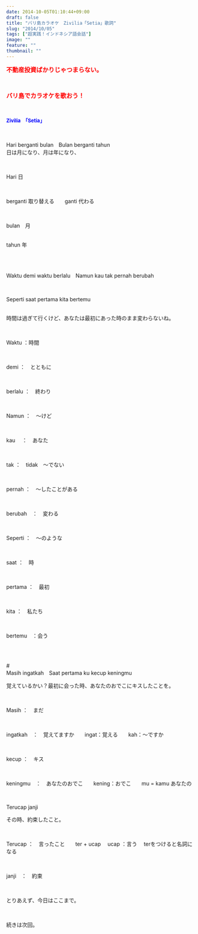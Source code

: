 ```yaml
---
date: 2014-10-05T01:10:44+09:00
draft: false
title: "バリ島カラオケ　Zivilia「Setia」歌詞"
slug: "2014/10/05"
tags: ["超実践！インドネシア語会話"]
image: ""
feature: ""
thumbnail: ""
---
```

<p><font color="#ff0000" size="3"><strong>不動産投資ばかりじゃつまらない。</strong></font></p><br/><p><font color="#ff0000" size="3"><strong>バリ島でカラオケを歌おう！</strong></font></p><br/><p><font color="#0000ff" size="2"><strong>Zivilia　「Setia」</strong></font></p><br/><p>Hari berganti bulan　Bulan berganti tahun<br/>日は月になり、月は年になり、</p><br/><p>Hari 日</p><br/><p>berganti 取り替える　　ganti 代わる</p><br/><p>bulan　月</p><p><br/>tahun 年</p><br/><br/><p>Waktu demi waktu berlalu　Namun kau tak pernah berubah　</p><br/><p>Seperti saat pertama kita bertemu</p><p><br/>時間は過ぎて行くけど、あなたは最初にあった時のまま変わらないね。</p><br/><p>Waktu ：時間</p><br/><p>demi ：　とともに</p><br/><p>berlalu ：　終わり</p><br/><p>Namun ：　～けど</p><br/><p>kau 　：　あなた</p><br/><p>tak ：　tidak　～でない</p><br/><p>pernah ：　～したことがある</p><br/><p>berubah　：　変わる</p><br/><p>Seperti ：　～のような</p><br/><p>saat ：　時</p><br/><p>pertama ：　最初</p><br/><p>kita ：　私たち</p><br/><p>bertemu　：会う</p><br/><br/><p>#<br/>Masih ingatkah　Saat pertama ku kecup keningmu</p><p>覚えているかい？最初に会った時、あなたのおでこにキスしたことを。</p><br/><p>Masih ：　まだ</p><br/><p>ingatkah　：　覚えてますか　　ingat：覚える　　kah：～ですか</p><br/><p>kecup ：　キス</p><br/><p>keningmu　：　あなたのおでこ　　kening：おでこ　　mu = kamu あなたの</p><p><br/></p><p>Terucap janji</p><p>その時、約束したこと。</p><br/><p>Terucap ：　言ったこと　　ter + ucap 　ucap ：言う 　terをつけると名詞になる</p><br/><p>janji　：　約束</p><p><br/></p><p>とりあえず、今日はここまで。</p><br/><p>続きは次回。</p>

